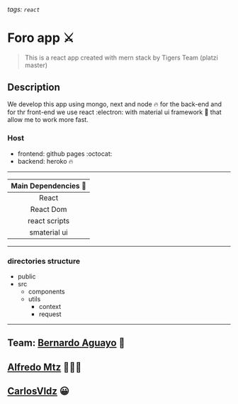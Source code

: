 ###### tags: `react`
# Foro app :crossed_swords: 
>This is a react app created with mern stack by Tigers Team (platzi master)
## Description
We develop this app using mongo, next and node :fire: for the back-end and for thr front-end we use react :electron: with material ui framework :file_folder: that allow me to work more fast.

### Host
- frontend: github pages :octocat:
- backend: heroko :fire: 

---
|  Main Dependencies :bust_in_silhouette: |
|:---------------------------------:|
|               React               |
|             React Dom             |
|           react scripts           |
|         smaterial ui        |


---
### directories structure
* public
* src
  * components
  * utils
    * context
    * request

---

Team:
[Bernardo Aguayo](https://github.com/BernardoAguayoOrtega) :100: 
---
[
Alfredo Mtz](https://github.com/alfredomtzg) 🕵🏾‍♂️ 
---
[CarlosVldz](https://github.com/carlosvldz) :grinning:
---
